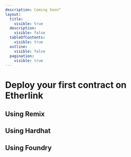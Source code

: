 ```yaml
---
description: Coming Soon™
layout:
  title:
    visible: true
  description:
    visible: false
  tableOfContents:
    visible: true
  outline:
    visible: false
  pagination:
    visible: true
---
```


# Deploy your first contract on Etherlink

## Using Remix

## Using Hardhat

## Using Foundry
